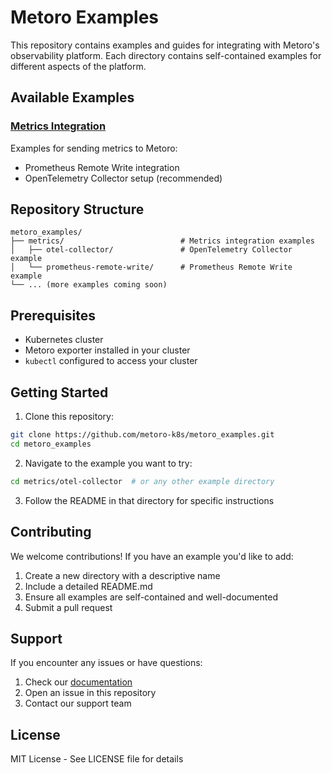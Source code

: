 # Metoro Examples

This repository contains examples and guides for integrating with Metoro's observability platform. Each directory contains self-contained examples for different aspects of the platform.

## Available Examples

### [Metrics Integration](./metrics/)
Examples for sending metrics to Metoro:
- Prometheus Remote Write integration
- OpenTelemetry Collector setup (recommended)

## Repository Structure

```
metoro_examples/
├── metrics/                          # Metrics integration examples
│   ├── otel-collector/               # OpenTelemetry Collector example
│   └── prometheus-remote-write/      # Prometheus Remote Write example
└── ... (more examples coming soon)
```

## Prerequisites

- Kubernetes cluster
- Metoro exporter installed in your cluster
- `kubectl` configured to access your cluster

## Getting Started

1. Clone this repository:
```bash
git clone https://github.com/metoro-k8s/metoro_examples.git
cd metoro_examples
```

2. Navigate to the example you want to try:
```bash
cd metrics/otel-collector  # or any other example directory
```

3. Follow the README in that directory for specific instructions

## Contributing

We welcome contributions! If you have an example you'd like to add:

1. Create a new directory with a descriptive name
2. Include a detailed README.md
3. Ensure all examples are self-contained and well-documented
4. Submit a pull request

## Support

If you encounter any issues or have questions:
1. Check our [documentation](https://docs.metoro.io)
2. Open an issue in this repository
3. Contact our support team

## License

MIT License - See LICENSE file for details 
